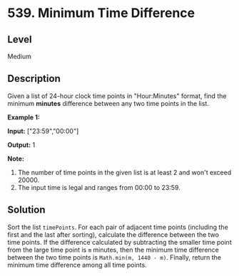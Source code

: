 # 539. Minimum Time Difference
## Level
Medium

## Description
Given a list of 24-hour clock time points in "Hour:Minutes" format, find the minimum **minutes** difference between any two time points in the list.

**Example 1:**

**Input:** ["23:59","00:00"]

**Output:** 1

**Note:**
1. The number of time points in the given list is at least 2 and won't exceed 20000.
2. The input time is legal and ranges from 00:00 to 23:59.

## Solution
Sort the list `timePoints`. For each pair of adjacent time points (including the first and the last after sorting), calculate the difference between the two time points. If the difference calculated by subtracting the smaller time point from the large time point is `m` minutes, then the minimum time difference between the two time points is `Math.min(m, 1440 - m)`. Finally, return the minimum time difference among all time points.
